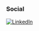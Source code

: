 ### Social

[![LinkedIn](https://img.shields.io/badge/LinkedIn-0077B5?style=for-the-badge&logo=linkedin&logoColor=white)](https://pt.linkedin.com/company/pdmfc)